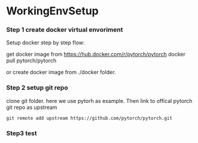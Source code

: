 # WorkingEnvSetup

### Step 1 create docker virtual envoriment 

Setup docker
step by step flow:

get docker image from https://hub.docker.com/r/pytorch/pytorch
docker pull pytorch/pytorch

or create docker image from ./docker folder.
 
### Step 2 setup git repo

clone git folder. here we use pytorh as example.
Then link to offical pytorch git repo as upstream
```
git remote add upstream https://github.com/pytorch/pytorch.git
```

### Step3 test


